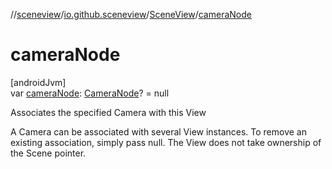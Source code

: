 //[sceneview](../../../index.md)/[io.github.sceneview](../index.md)/[SceneView](index.md)/[cameraNode](camera-node.md)

# cameraNode

[androidJvm]\
var [cameraNode](camera-node.md): [CameraNode](../../io.github.sceneview.nodes/-camera-node/index.md)? = null

Associates the specified Camera with this View

A Camera can be associated with several View instances. To remove an existing association, simply pass null. The View does not take ownership of the Scene pointer.
